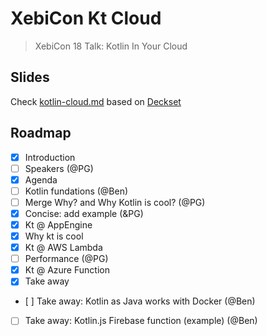 # XebiCon Kt Cloud

> XebiCon 18 Talk: Kotlin In Your Cloud

## Slides

Check [kotlin-cloud.md](kotlin-cloud.md) based on [Deckset](https://www.deckset.com/)

## Roadmap

- [x] Introduction
- [ ] Speakers (@PG)
- [x] Agenda
- [ ] Kotlin fundations (@Ben)
- [ ] Merge Why? and Why Kotlin is cool? (@PG)
- [x] Concise: add example (&PG)
- [x] Kt @ AppEngine
- [x] Why kt is cool
- [x] Kt @ AWS Lambda
- [ ] Performance (@PG)
- [x] Kt @ Azure Function
- [x] Take away
- [ ] Take away: Kotlin as Java works with Docker (@Ben)
- [ ] Take away: Kotlin.js Firebase function (example) (@Ben)
